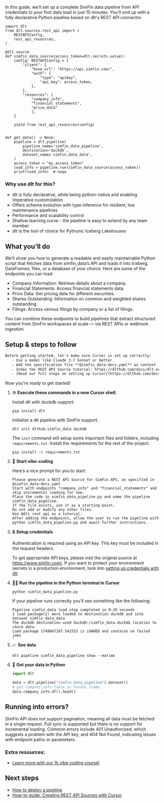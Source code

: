 In this guide, we'll set up a complete SimFin data pipeline from API credentials to your first data load in just 10 minutes. You'll end up with a fully declarative Python pipeline based on dlt's REST API connector.

```python-outcome
import dlt
from dlt.sources.rest_api import (
    RESTAPIConfig,
    rest_api_resources,
)

@dlt.source
def simfin_data_source(access_token=dlt.secrets.value):
    config: RESTAPIConfig = {
        "client": {
            "base_url": "https://api.simfin.com/",
            "auth": {
                "type": "apikey",
                "api_key": access_token,
            },
        },
        "resources": [
            "company_info",
            "financial_statements",
            "price_data"
            ],
    }

    yield from rest_api_resources(config)


def get_data() -> None:
    pipeline = dlt.pipeline(
        pipeline_name='simfin_data_pipeline',
        destination='duckdb',
        dataset_name='simfin_data_data', 
    )
    access_token = "my_access_token"
    load_info = pipeline.run(simfin_data_source(access_token))
    print(load_info)  # noqa
```

### Why use dlt for this?

- dlt is fully declarative, while being python-native and enabling imperative customization
- Offers schema evolution with type inference for resilient, low maintenance pipelines
- Performance and scalability control
- Shallow learning curve - the pipeline is easy to extend by any team member
- dlt is the tool of choice for Pythonic Iceberg Lakehouses

## What you’ll do

We’ll show you how to generate a readable and easily maintainable Python script that fetches data from simfin_data’s API and loads it into Iceberg, DataFrames, files, or a database of your choice. Here are some of the endpoints you can load:

- Company Information: Retrieve details about a company.
- Financial Statements: Access financial statements data.
- Price Data: Get pricing data for different securities.
- Shares Outstanding: Information on common and weighted shares outstanding.
- Filings: Access various filings by company or a list of filings.

You can combine these endpoints to build pipelines that extract structured content from SimFin workspaces at scale — via REST APIs or webhook ingestion.

## Setup & steps to follow

```default
Before getting started, let's make sure Cursor is set up correctly:
   - Use a model like Claude 3.7 Sonnet or better
   - Add the specification file **@simfin_data-docs.yaml** as context
   - Index the REST API Source tutorial: https://dlthub.com/docs/dlt-ecosystem/verified-sources/rest_api/ and add it to context as **@dlt rest api**
   - [Read our full steps on setting up Cursor](https://dlthub.com/docs/dlt-ecosystem/llm-tooling/cursor-restapi#23-configuring-cursor-with-documentation)
```

Now you're ready to get started! 

1. ⚙️ **Execute these commands in a new Cursor shell.**
    
    Install dlt with duckdb support:
    ```shell
    pip install dlt
    ```

    Initialize a dlt pipeline with SimFin support.
    ```shell
    dlt init dlthub:simfin_data duckdb
    ```

    The `init` command will setup some important files and folders, including `requirements.txt`. Install the requirements for the rest of the project.
    ```shell
    pip install -r requirements.txt
    ```
    
2. 🤠 **Start vibe-coding**
    
    Here’s a nice prompt for you to start: 
    
    ```prompt
    Please generate a REST API Source for SimFin API, as specified in @simfin_data-docs.yaml 
    Start with endpoints "company_info" and "financial_statements" and skip incremental loading for now. 
    Place the code in simfin_data_pipeline.py and name the pipeline simfin_data_pipeline. 
    If the file exists, use it as a starting point. 
    Do not add or modify any other files. 
    Use @dlt rest api as a tutorial. 
    After adding the endpoints, allow the user to run the pipeline with python simfin_data_pipeline.py and await further instructions.
    ```

    
3. 🔒 **Setup credentials** 
    
    Authentication is required using an API key. This key must be included in the request headers.
    
    To get appropriate API keys, please visit the original source at https://www.simfin.com/.
    If you want to protect your environment secrets in a production environment, look into [setting up credentials with dlt](https://dlthub.com/docs/walkthroughs/add_credentials).
    
4. 🏃‍♀️ **Run the pipeline in the Python terminal in Cursor**
    
    ```shell
    python simfin_data_pipeline.py
    ```
    
    If your pipeline runs correctly you’ll see something like the following:
    
    ```shell
    Pipeline simfin_data load step completed in 0.26 seconds
    1 load package(s) were loaded to destination duckdb and into dataset simfin_data_data
    The duckdb destination used duckdb:/simfin_data.duckdb location to store data
    Load package 1749667187.541553 is LOADED and contains no failed jobs
    ```
    
5. 📈 **See data**
    
    ```shell
    dlt pipeline simfin_data_pipeline show --marimo
    ```
    
6. 🐍 **Get your data in Python**
    
    ```python
    import dlt

   data = dlt.pipeline("simfin_data_pipeline").dataset()
   # get company_info table as Pandas frame
   data.company_info.df().head()
    ```

## Running into errors?

SimFin API does not support pagination, meaning all data must be fetched in a single request. Full sync is supported but there is no support for incremental loading. Common errors include 401 Unauthorized, which suggests a problem with the API key, and 404 Not Found, indicating issues with endpoint paths or parameters.

### Extra resources:

- [Learn more with our 1h vibe coding course!](https://www.youtube.com/watch?v=GGid70rnJuM)

## Next steps

- [How to deploy a pipeline](https://dlthub.com/docs/walkthroughs/deploy-a-pipeline)
- [How-to guide: Creating REST API Sources with Cursor](https://dlthub.com/docs/dlt-ecosystem/llm-tooling/cursor-restapi)